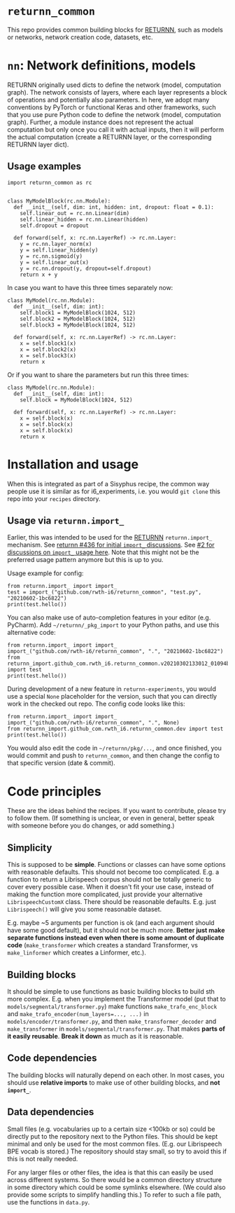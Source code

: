 # `returnn_common`

This repo provides common building blocks for [RETURNN](https://github.com/rwth-i6/returnn/),
such as models or networks, network creation code,
datasets, etc.

# `nn`: Network definitions, models

RETURNN originally used dicts to define the network (model, computation graph).
The network consists of layers, where each layer represents a block of operations and potentially also parameters.
In here, we adopt many conventions by PyTorch or functional Keras and other frameworks,
such that you use pure Python code to define the network (model, computation graph).
Further, a module instance does not represent the actual computation
but only once you call it with actual inputs,
then it will perform the actual computation
(create a RETURNN layer, or the corresponding RETURNN layer dict).


## Usage examples

```
import returnn_common as rc


class MyModelBlock(rc.nn.Module):
  def __init__(self, dim: int, hidden: int, dropout: float = 0.1):
    self.linear_out = rc.nn.Linear(dim)
    self.linear_hidden = rc.nn.Linear(hidden)
    self.dropout = dropout

  def forward(self, x: rc.nn.LayerRef) -> rc.nn.Layer:
    y = rc.nn.layer_norm(x)
    y = self.linear_hidden(y)
    y = rc.nn.sigmoid(y)
    y = self.linear_out(x)
    y = rc.nn.dropout(y, dropout=self.dropout)
    return x + y
```

In case you want to have this three times separately now:
```
class MyModel(rc.nn.Module):
  def __init__(self, dim: int):
    self.block1 = MyModelBlock(1024, 512)
    self.block2 = MyModelBlock(1024, 512)
    self.block3 = MyModelBlock(1024, 512)
    
  def forward(self, x: rc.nn.LayerRef) -> rc.nn.Layer:
    x = self.block1(x)
    x = self.block2(x)
    x = self.block3(x)
    return x
```

Or if you want to share the parameters but run this three times:
```
class MyModel(rc.nn.Module):
  def __init__(self, dim: int):
    self.block = MyModelBlock(1024, 512)
    
  def forward(self, x: rc.nn.LayerRef) -> rc.nn.Layer:
    x = self.block(x)
    x = self.block(x)
    x = self.block(x)
    return x
```


# Installation and usage

When this is integrated as part of a Sisyphus recipe,
the common way people use it is similar as for i6_experiments,
i.e. you would `git clone` this repo into your `recipes` directory.


## Usage via `returnn.import_`

Earlier, this was intended to be used for the [RETURNN](https://github.com/rwth-i6/returnn) `returnn.import_` mechanism.
See [returnn #436 for initial `import_` discussions](https://github.com/rwth-i6/returnn/discussions/436).
See [#2 for discussions on `import_` usage here](https://github.com/rwth-i6/returnn_common/issues/2).
Note that this might not be the preferred usage pattern anymore but this is up to you.

Usage example for config:

    from returnn.import_ import import_
    test = import_("github.com/rwth-i6/returnn_common", "test.py", "20210602-1bc6822")
    print(test.hello())

You can also make use of auto-completion features in your editor (e.g. PyCharm).
Add `~/returnn/_pkg_import` to your Python paths,
and use this alternative code:

    from returnn.import_ import import_
    import_("github.com/rwth-i6/returnn_common", ".", "20210602-1bc6822")
    from returnn_import.github_com.rwth_i6.returnn_common.v20210302133012_01094bef2761 import test
    print(test.hello())

During development of a new feature in `returnn-experiments`,
you would use a special `None` placeholder for the version,
such that you can directly work in the checked out repo.
The config code looks like this:

    from returnn.import_ import import_
    import_("github.com/rwth-i6/returnn_common", ".", None)
    from returnn_import.github_com.rwth_i6.returnn_common.dev import test
    print(test.hello())

You would also edit the code in `~/returnn/pkg/...`,
and once finished, you would commit and push to `returnn_common`,
and then change the config to that specific version (date & commit).


# Code principles

These are the ideas behind the recipes.
If you want to contribute, please try to follow them.
(If something is unclear, or even in general,
better speak with someone before you do changes, or add something.)

## Simplicity

This is supposed to be **simple**.
Functions or classes can have some options
with reasonable defaults.
This should not become too complicated.
E.g. a function to return a Librispeech corpus
should not be totally generic to cover every possible case.
When it doesn't fit your use case,
instead of making the function more complicated,
just provide your alternative `LibrispeechCustomX` class.
There should be reasonable defaults.
E.g. just `Librispeech()` will give you some reasonable dataset.

E.g. maybe ~5 arguments per function is ok
(and each argument should have some good default),
but it should not be much more.
**Better just make separate functions instead
even when there is some amount of duplicate code**
(`make_transformer` which creates a standard Transformer,
vs `make_linformer` which creates a Linformer, etc.).

## Building blocks

It should be simple to use functions
as basic building blocks to build sth more complex.
E.g. when you implement the Transformer model
(put that to `models/segmental/transformer.py`)
make functions `make_trafo_enc_block`
and `make_trafo_encoder(num_layers=..., ...)`
in `models/encoder/transformer.py`,
and then `make_transformer_decoder` and `make_transformer`
in `models/segmental/transformer.py`.
That makes **parts of it easily reusable**.
**Break it down** as much as it is reasonable.

## Code dependencies

The building blocks will naturally depend on each other.
In most cases, you should use **relative imports**
to make use of other building blocks,
and **not `import_`**.

## Data dependencies

Small files (e.g. vocabularies up to a certain size <100kb or so)
could be directly put to the repository next to the Python files.
This should be kept minimal and only be used for the most common files.
(E.g. our Librispeech BPE vocab is stored.)
The repository should stay small,
so try to avoid this if this is not really needed.

For any larger files or other files,
the idea is that this can easily be used across different systems.
So there would be a common directory structure
in some directory which could be some symlinks elsewhere.
(We could also provide some scripts to simplify handling this.)
To refer to such a file path, use the functions in `data.py`.
